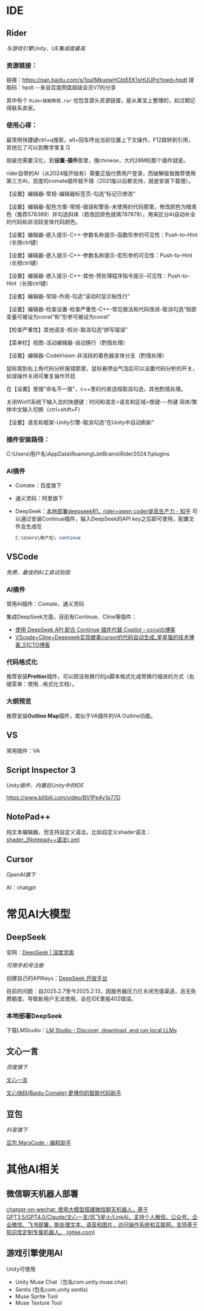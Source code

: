 

# IDE

## Rider

*与游戏引擎Unity、UE集成度最高*

### 资源链接：

链接：https://pan.baidu.com/s/1qa1MkupwHCbIEEK1sHUUPg?pwd=hpdt 
提取码：hpdt 
--来自百度网盘超级会员V7的分享

其中有个  `Rider破解教程.rar`  也包含源头资源链接，是从某宝上整理的，如过期记得联系卖家。

### 使用心得：

最常用快捷键ctrl+q搜索，alt+回车呼出当前位置上下文操作，F12跳转到引用，其他忘了可以到教学里复习

刚装完需要汉化，到**设置-插件**那里，搜chinese，大约28M的那个插件就是。

rider自带的AI（从2024版开始有）需要正版付费用户登录，而破解版我推荐使用第三方AI，百度的comate插件就不错（2021版以后都支持，就是安装下载慢）。

【设置】编辑器-常规-编辑器标签页-勾选“标记已修改”

【设置】编辑器-配色方案-常规-错误和警告-未使用的代码那里，修改颜色为暗青色（推荐578389）并勾选斜体（若改回原色就填787878），用来区分AI自动补全的代码和非活跃变体代码颜色。

【设置】编辑器-嵌入提示-C++-参数名称提示-函数形参的可见性：Push-to-Hint（长按ctrl键）

【设置】编辑器-嵌入提示-C++-参数名称提示-宏形参的可见性：Push-to-Hint（长按ctrl键）

【设置】编辑器-嵌入提示-C++-其他-预处理程序指令提示-可见性：Push-to-Hint（长按ctrl键）

【设置】编辑器-常规-外观-勾选“滚动时显示粘性行”

【设置】编辑器-检查设置-检查严重性-C++-常见做法和代码改进-取消勾选“局部变量可被设为const”和“形参可被设为const”

【检查严重性】其他语言-校对-取消勾选“拼写错误”

【菜单栏】视图-活动编辑器-自动换行（酌情处理）

【设置】编辑器-CodeVision-非活跃的着色器变体分支（酌情处理）

鼠标晃到右上角代码分析报错那里，鼠标悬停出气泡后可以设置代码分析的开关，如误操作关闭可重复操作开启

在【设置】里搜"命名不一致"，c++里的约束违规取消勾选，其他酌情处理。

关闭Win11系统下输入法的快捷键：时间和语言>语言和区域>按键---热键  简体/繁体中文输入切换（ctrl+shift+F）

【设置】语言和框架-Unity引擎-取消勾选“在Unity中自动刷新”

### 插件安装路径：

C:\Users\用户名\AppData\Roaming\JetBrains\Rider2024.1\plugins

### AI插件

- Comate：百度旗下

- 通义灵码：阿里旗下

- DeepSeek：[本地部署deepseekR1，rider+qwen coder提高生产力 - 知乎](https://zhuanlan.zhihu.com/p/22052237965)
  可以通过安装Continue插件，输入DeepSeek的API key之后即可使用，配置文件会生成在

  ```c#
  C:\Users\用户名\.continue
  ```



## VSCode

*免费、最佳的AI工具试验田*

### AI插件

常用AI插件：Comate、通义灵码

集成DeepSeek方面，目前有Continue、Cline等插件：

- [使用 DeepSeek API 配合 Continue 插件代替 Copilot - ccruiの博客](https://blog.ccrui.cn/archives/shi-yong-deepseek-api-pei-he-continue-cha-jian-dai-ti-copilot)
- [VScode+Cline+Deepseek实现媲美cursor的代码自动生成_星星猫的技术博客_51CTO博客](https://blog.51cto.com/u_14249042/13045983)

### 代码格式化

推荐安装**Prettier**插件，可以把没有换行的js脚本格式化成带换行缩进的方式（右键菜单：使用...格式化文档）。

### 大纲预览

推荐安装**Outline Map**插件，类似于VA插件的VA Outline功能。



## VS

常用插件：VA

## Script Inspector 3

*Unity插件，内置在Unity中的IDE*

https://www.bilibili.com/video/BV1Pe4y1p77D

## NotePad++

纯文本编辑器，但支持自定义语法，比如自定义shader语法：[shader_(Notepad++语法).xml](./shader_(Notepad++语法).xml)

## Cursor

*OpenAI旗下*

AI：chatgpt



# 常见AI大模型

## DeepSeek

官网：[DeepSeek | 深度求索](https://www.deepseek.com/)

*可用手机号注册*

创建自己的APIKeys：[DeepSeek 开放平台](https://platform.deepseek.com/api_keys)[ ](sk-93148607c227415e8d6f9c0f13edfb18)[ ](https://platform.deepseek.com/api_keys)

目前的问题：自2025.2.7至今2025.2.13，因服务器压力已关闭充值渠道，且无免费额度，导致新用户无法使用，会在IDE里报402错误。

### 本地部署DeepSeek

下载LMStudio：[LM Studio - Discover, download, and run local LLMs](https://lmstudio.ai/)



## 文心一言

*百度旗下*

[文心一言](https://yiyan.baidu.com/)

[文心快码(Baidu Comate)·更懂你的智能代码助手](https://comate.baidu.com/zh)



## 豆包

*抖音旗下*

[豆包 MarsCode - 编程助手](https://www.marscode.cn/home)



# 其他AI相关

## 微信聊天机器人部署

[chatgpt-on-wechat: 使用大模型搭建微信聊天机器人，基于 GPT3.5/GPT4.0/Claude/文心一言/讯飞星火/LinkAI，支持个人微信、公众号、企业微信、飞书部署，能处理文本、语音和图片，访问操作系统和互联网，支持基于知识库定制专属机器人。 (gitee.com)](https://gitee.com/zhayujie/chatgpt-on-wechat)



## 游戏引擎使用AI

Unity可使用

- Unity Muse Chat（包名com.unity.muse.chat）
- Sentis (包名com.unity.sentis)
- Muse Sprite Tool
- Muse Texture Tool

